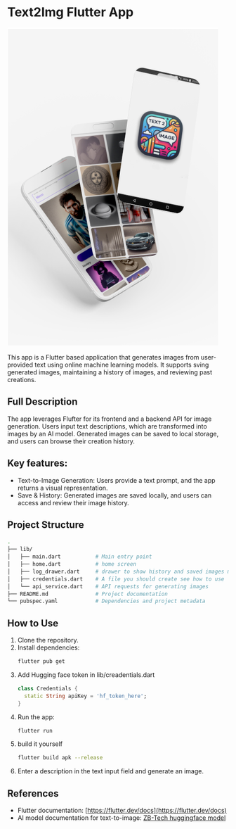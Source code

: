 # Text2Img Flutter App
![app designs](https://raw.githubusercontent.com/Sulimalogy/Text2ImgFlutterApp/refs/heads/main/designs/Z.png)

This app is a Flutter based application that generates images from user-provided text using online machine learning models. It supports sving generated images, maintaining a history of images, and reviewing past creations. 

## Full Description
The app leverages Flufter for its frontend and a backend API for image generation. Users input text descriptions, which are transformed into images by an AI model. Generated images can be saved to local storage, and users can browse their creation history.

## Key features:
- Text-to-Image Generation: Users provide a text prompt, and the app returns a visual representation.
- Save & History: Generated images are saved locally, and users can access and review their image history.

## Project Structure
```bash
.
├── lib/
│   ├── main.dart           # Main entry point
│   ├── home.dart           # home screen
│   ├── log_drawer.dart     # drawer to show history and saved images management 
│   ├── credentials.dart    # A file you should create see how to use
│   └── api_service.dart    # API requests for generating images
├── README.md               # Project documentation
└── pubspec.yaml            # Dependencies and project metadata
```

## How to Use
1. Clone the repository.
2. Install dependencies:
    ```bash
    flutter pub get
    ```
3. Add Hugging face token in lib/creadentials.dart 
    ```dart
    class Credentials {
      static String apiKey = 'hf_token_here';
    }
    ```    
4. Run the app:
    ```bash
    flutter run
    ```
5. build it yourself 
    ```bash
    flutter build apk --release
    ```
6. Enter a description in the text input field and generate an image. 

  
## References
- Flutter documentation: [https://flutter.dev/docs](https://flutter.dev/docs)
- AI model documentation for text-to-image: [ZB-Tech huggingface model ](https://huggingface.co/ZB-Tech/Text-to-Image)
